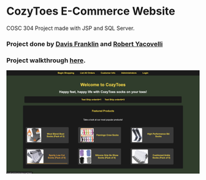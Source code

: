 # CozyToes E-Commerce Website

COSC 304 Project made with JSP and SQL Server.

### Project done by [Davis Franklin](https://github.com/Davis245) and [Robert Yacovelli](https://github.com/robertyac)

### Project walkthrough [here](cozytoes_walkthrough.pdf). 

 ![](cozytoes/cozytoes_proj/WebContent/img/cozytoes.png)
